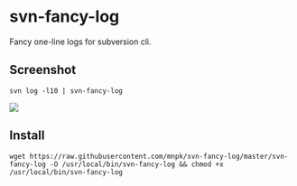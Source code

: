 # svn-fancy-log
Fancy one-line logs for subversion cli.


## Screenshot
`svn log -l10 | svn-fancy-log`

![](http://i.imgur.com/MtHP6J2.png)


## Install
```
wget https://raw.githubusercontent.com/mnpk/svn-fancy-log/master/svn-fancy-log -O /usr/local/bin/svn-fancy-log && chmod +x /usr/local/bin/svn-fancy-log
```
